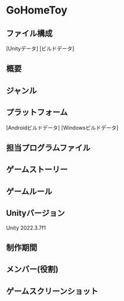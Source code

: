 # GoHomeToy

## ファイル構成
[Unityデータ]
[ビルドデータ]

## 概要

## ジャンル


## プラットフォーム
[Androidビルドデータ]
[Windowsビルドデータ]

## 担当プログラムファイル


## ゲームストーリー


## ゲームルール


## Unityバージョン
Unity 2022.3.7f1

## 制作期間


## メンバー(役割)


## ゲームスクリーンショット